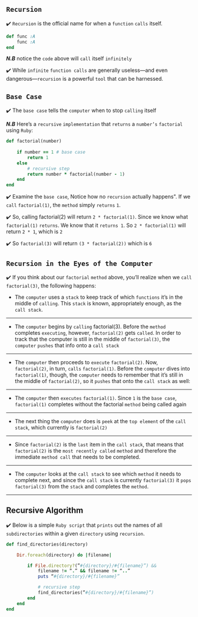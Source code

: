 ## ```Recursion```

:heavy_check_mark:  ```Recursion``` is the official name for when a ```function``` ```calls``` itself. 

```ruby
def func :A
    func :A
end
```

_**N.B**_ 
notice the ```code``` above will ```call``` itself ```infinitely```

:heavy_check_mark: While ```infinite``` ```function calls``` are generally useless—and even dangerous—```recursion``` is a powerful ```tool``` that can be harnessed.

## ```Base Case```

:heavy_check_mark: The ```base case``` tells the ```computer``` when to stop ```calling``` itself

_**N.B**_ 
Here’s a ```recursive``` ```implementation``` that ```returns``` a
```number’s``` ```factorial``` using ```Ruby```:

```ruby
def factorial(number)
    
    if number == 1 # base case
        return 1
    else
        # recursive step
        return number * factorial(number - 1)
    end
end
```

:heavy_check_mark: Examine the ```base case```, Notice how no ```recursion``` actually happens".  If we ```call``` ```factorial(1)```, the ```method``` simply ```returns``` ```1```.  

:heavy_check_mark: So, calling factorial(2) will return ```2 * factorial(1)```. Since we know what ```factorial(1)``` ```returns```. We know that it ```returns 1```. So ```2 * factorial(1)``` will return ```2 * 1```, which is ```2```

:heavy_check_mark: So ```factorial(3)``` will return ```(3 * factorial(2))``` which is ```6```

## ```Recursion in the Eyes of the Computer```

:heavy_check_mark: If you think about our ```factorial``` ```method``` above, you’ll realize when we ```call``` ```factorial(3)```, the following happens:

- The ```computer``` uses a ```stack``` to keep track of which ```functions``` it’s in the middle of ```calling```. This ```stack``` is known, appropriately enough, as the ```call stack```.
---
- The ```computer``` begins by ```calling``` factorial(3). Before the ```method``` completes
```executing```, however, ```factorial(2)``` gets ```called```. In order to track that the computer is still in the middle of ```factorial(3)```, the ```computer``` ```pushes``` that info onto a ```call
stack```
---
- The ```computer``` then proceeds to ```execute``` ```factorial(2)```. Now, ```factorial(2)```, in turn, ```calls``` ```factorial(1)```. Before the ```computer``` dives into ```factorial(1)```, though, the ```computer``` needs to remember that it’s still in the middle of ```factorial(2)```, so it ```pushes``` that onto the ```call stack``` as well:
---
- The ```computer``` then ```executes``` ```factorial(1)```. Since ```1``` is the ```base case```, ```factorial(1)```
completes without the factorial ```method``` being called again
---
 - The next thing the ```computer```
does is ```peek``` at the ```top element``` of the ```call stack```, which currently is ```factorial(2)```
---
 - Since ```factorial(2)``` is the ```last``` item in the ```call stack```, that means that ```factorial(2)``` is the ```most recently called``` ```method``` and therefore the immediate ```method call``` that needs to be completed.
---
- The ```computer``` looks at the ```call stack``` to see which ```method``` it needs to complete next, and since the ```call stack``` is currently ```factorial(3)``` it ```pops``` ```factorial(3)``` from the ```stack``` and completes the ```method```.
---

## Recursive Algorithm
:heavy_check_mark: Below is a simple ```Ruby script``` that ```prints``` out the names of all ```subdirectories``` within a given ```directory``` using ```recursion```.

```ruby
def find_directories(directory)

    Dir.foreach(directory) do |filename|

        if File.directory?(”#{directory}/#{filename}”) &&
            filename != “.” && filename != “..”
            puts “#{directory}/#{filename}”

            # recursive step
            find_directories(”#{directory}/#{filename}”)
        end
    end
end
```

